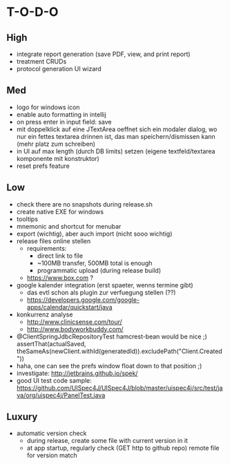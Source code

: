 
# T-O-D-O

## High

* integrate report generation (save PDF, view, and print report)
* treatment CRUDs
* protocol generation UI wizard

## Med

* logo for windows icon
* enable auto formatting in intellij
* on press enter in input field: save
* mit doppelklick auf eine JTextArea oeffnet sich ein modaler dialog, wo nur ein fettes textarea drinnen ist, das man speichern/dismissen kann (mehr platz zum schreiben)
* in UI auf max length (durch DB limits) setzen (eigene textfeld/textarea komponente mit konstruktor)
* reset prefs feature

## Low

* check there are no snapshots during release.sh
* create native EXE for windows
* tooltips
* mnemonic and shortcut for menubar
* export (wichtig), aber auch import (nicht sooo wichtig)
* release files online stellen
  * requirements:
    * direct link to file
    * ~100MB transfer, 500MB total is enough
    * programmatic upload (during release build)
  * https://www.box.com ?
* google kalender integration (erst spaeter, wenns termine gibt)
  * das evtl schon als plugin zur verfuegung stellen (??)
  * https://developers.google.com/google-apps/calendar/quickstart/java
* konkurrenz analyse
  * http://www.clinicsense.com/tour/
  * http://www.bodyworkbuddy.com/
* @ClientSpringJdbcRepositoryTest hamcrest-bean would be nice ;) assertThat(actualSaved, theSameAs(newClient.withId(generatedId)).excludePath("Client.Created"))
* haha, one can see the prefs window float down to that position ;)
* investigate: http://jetbrains.github.io/spek/
* good UI test code sample: https://github.com/UISpec4J/UISpec4J/blob/master/uispec4j/src/test/java/org/uispec4j/PanelTest.java


## Luxury

* automatic version check
  * during release, create some file with current version in it
  * at app startup, regularly check (GET http to github repo) remote file for version match
